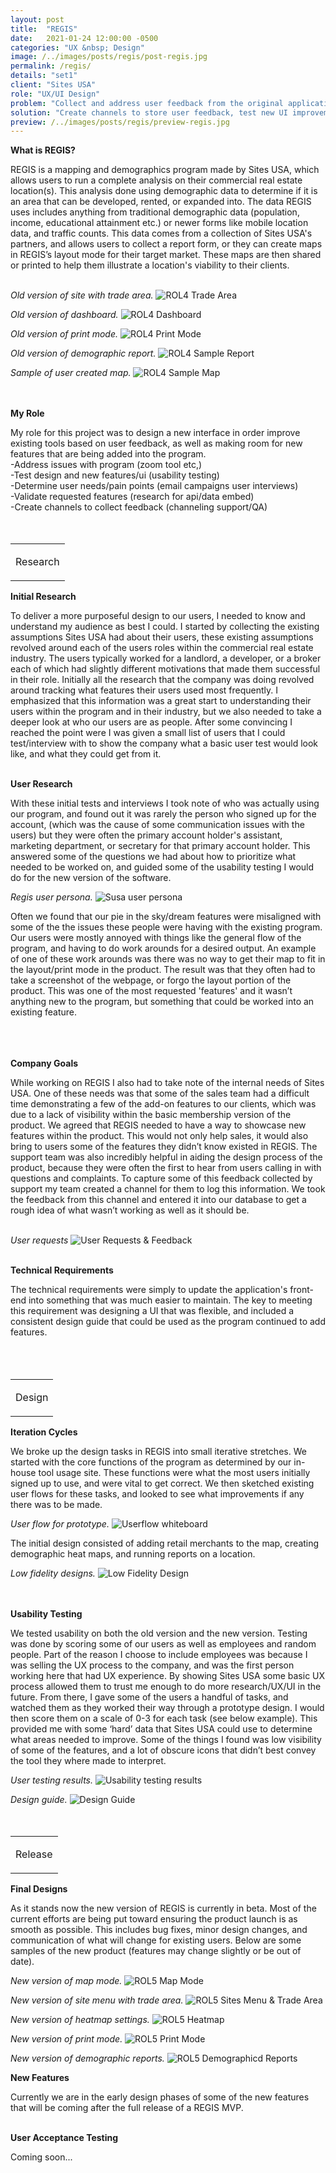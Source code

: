 ```yaml
---
layout: post
title:  "REGIS"
date:   2021-01-24 12:00:00 -0500
categories: "UX &nbsp; Design"
image: /../images/posts/regis/post-regis.jpg
permalink: /regis/
details: "set1"
client: "Sites USA"
role: "UX/UI Design"
problem: "Collect and address user feedback from the original application, improve application front-end, improve visibility of existing tools."
solution: "Create channels to store user feedback, test new UI improvements with users, get input from support team."
preview: /../images/posts/regis/preview-regis.jpg
---
```



**What is REGIS?**

REGIS is a mapping and demographics program made by Sites USA, which allows users to run a complete analysis on their commercial real estate location(s). This analysis done using demographic data to determine if it is an area that can be developed, rented, or expanded into. The data REGIS uses includes anything from traditional demographic data (population, income, educational attainment etc.) or newer forms like mobile location data, and traffic counts. This data comes from a collection of Sites USA's partners, and allows users to collect a report form, or they can create maps in REGIS’s layout mode for their target market. These maps are then shared or printed to help them illustrate a location's viability to their clients.  
<br>

*Old version of site with trade area.*
![ROL4 Trade Area](/../images/posts/regis/post-rol4-trade-area.jpg)
<br>

*Old version of dashboard.*
![ROL4 Dashboard](/../images/posts/regis/post-rol4-dash.jpg)
<br>

*Old version of print mode.*
![ROL4 Print Mode](/../images/posts/regis/post-rol4-print.jpg)
<br>

*Old version of demographic report.*
![ROL4 Sample Report](/../images/posts/regis/rol4-report.jpg)
<br>

*Sample of user created map.*
![ROL4 Sample Map](/../images/posts/regis/rol-print-samples.jpg)
<br>
<br>
<br>

 **My Role**

 My role for this project was to design a new interface in order improve existing tools based on user feedback, as well as making room for new features that are being added into the program.<br>
 -Address issues with program (zoom tool etc,)<br>
 -Test design and new features/ui (usability testing)<br>
 -Determine user needs/pain points (email campaigns user interviews)<br>
 -Validate requested features (research for api/data embed)<br>
 -Create channels to collect feedback (channeling support/QA)<br>
<br>
<br>

<table class="post-content-section-title">
  <tr>
    <td>
      <p class="section-title">Research</p>
    </td>
  </tr>
</table>

**Initial Research**

To deliver a more purposeful design to our users, I needed to know and understand my audience as best I could. I started by collecting the existing assumptions Sites USA had about their users, these existing assumptions revolved around each of the users roles within the commercial real estate industry. The users typically worked for a landlord, a developer, or a broker each of which had slightly different motivations that made them successful in their role. Initially all the research that the company was doing revolved around tracking what features their users used most frequently. I emphasized that this information was a great start to understanding their users within the program and in their industry, but we also needed to take a deeper look at who our users are as people. After some convincing I reached the point were I was given a small list of users that I could test/interview with to show the company what a basic user test would look like, and what they could get from it.
<br>
<br>

**User Research**

With these initial tests and interviews I took note of who was actually using our program, and found out it was rarely the person who signed up for the account, (which was the cause of some communication issues with the users) but they were often the primary account holder's assistant, marketing department, or secretary for that primary account holder. This answered some of the questions we had about how to prioritize what needed to be worked on, and guided some of the usability testing I would do for the new version of the software.
<br>

*Regis user persona.*
![Susa user persona](/../images/posts/regis/rol-persona.jpg)
<br>

Often we found that our pie in the sky/dream features were misaligned with some of the the issues these people were having with the existing program. Our users were mostly annoyed with things like the general flow of the program, and having to do work arounds for a desired output. An example of one of these work arounds was there was no way to get their map to fit in the layout/print mode in the product. The result was that they often had to take a screenshot of the webpage, or forgo the layout portion of the product. This was one of the most requested 'features' and it wasn’t anything new to the program, but something that could be worked into an existing feature.
<br>  
<br>
<br>

**Company Goals**

While working on REGIS I also had to take note of the internal needs of Sites USA. One of these needs was that some of the sales team had a difficult time demonstrating a few of the add-on features to our clients, which was due to a lack of visibility within the basic membership version of the product. We agreed that REGIS needed to have a way to showcase new features within the product. This would not only help sales, it would also bring to users some of the features they didn’t know existed in REGIS. The support team was also incredibly helpful in aiding the design process of the product, because they were often the first to hear from users calling in with questions and complaints. To capture some of this feedback collected by support my team created a channel for them to log this information. We took the feedback from this channel and entered it into our database to get a rough idea of what wasn’t working as well as it should be.
<br>
<br>

*User requests*
![User Requests & Feedback](/../images/posts/regis/user-requests.png)
<br>
<br>

**Technical Requirements**

The technical requirements were simply to update the application's front-end into something that was much easier to maintain. The key to meeting this requirement was designing a UI that was flexible, and included a consistent design guide that could be used as the program continued to add features.  
<br>
<br>
<br>

<table class="post-content-section-title">
  <tr>
    <td>
      <p class="section-title">Design</p>
    </td>
  </tr>
</table>


**Iteration Cycles**

We broke up the design tasks in REGIS into small iterative stretches. We started with the core functions of the program as determined by our in-house tool usage site. These functions were what the most users initially signed up to use, and were vital to get correct. We then sketched existing user flows for these tasks, and looked to see what improvements if any there was to be made.
<br>

*User flow for prototype.*
![Userflow whiteboard](/../images/posts/regis/post-userflow-whiteboard.jpg)
<br>

The initial design consisted of adding retail merchants to the map, creating demographic heat maps, and running reports on a location.
<br>

*Low fidelity designs.*
![Low Fidelity Design](/../images/posts/regis/rol5-low-fed.jpg)
<br>
<br>
<br>

**Usability Testing**

We tested usability on both the old version and the new version. Testing was done by scoring some of our users as well as employees and random people. Part of the reason I choose to include employees was because I was selling the UX process to the company, and was the first person working here that had UX experience. By showing Sites USA some basic UX process allowed them to trust me enough to do more research/UX/UI in the future. From there, I gave some of the users a handful of tasks, and watched them as they worked their way through a prototype design. I would then score them on a scale of 0-3 for each task (see below example). This provided me with some ‘hard’ data that Sites USA could use to determine what areas needed to improve. Some of the things I found was low visibility of some of the features, and a lot of obscure icons that didn’t best convey the tool they where made to interpret.
<br>

*User testing results.*
![Usability testing results](/../images/posts/regis/user-test-results2.png)
<br>

*Design guide.*
![Design Guide](/../images/posts/regis/regis-components.jpg)
<br>
<br>
<br>


<table class="post-content-section-title">
  <tr>
    <td>
      <p class="section-title">Release</p>
    </td>
  </tr>
</table>

**Final Designs**

As it stands now the new version of REGIS is currently in beta. Most of the current efforts are being put toward ensuring the product launch is as smooth as possible. This includes bug fixes, minor design changes, and communication of what will change for existing users. Below are some samples of the new product (features may change slightly or be out of date).
<br>

*New version of map mode.*
![ROL5 Map Mode](/../images/posts/regis/rol5-home.jpg)
<br>

*New version of site menu with trade area.*
![ROL5 Sites Menu & Trade Area](/../images/posts/regis/rol5-site.jpg)
<br>

*New version of heatmap settings.*
![ROL5 Heatmap](/../images/posts/regis/rol5-shading-settings.jpg)
<br>

*New version of print mode.*
![ROL5 Print Mode](/../images/posts/regis/rol5-print.jpg)
<br>

*New version of demographic reports.*
![ROL5 Demographicd Reports](/../images/posts/regis/rol5-report.jpg)
<br>

**New Features**

 Currently we are in the early design phases of some of the new features that will be coming after the full release of a REGIS MVP.   
<br>

**User Acceptance Testing**

 Coming soon...   
<br>
